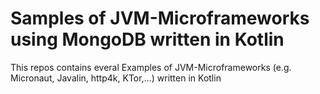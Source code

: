 # Samples of JVM-Microframeworks using MongoDB written in Kotlin
This repos contains everal Examples of JVM-Microframeworks (e.g. Micronaut, Javalin, http4k, KTor,...) written in Kotlin
